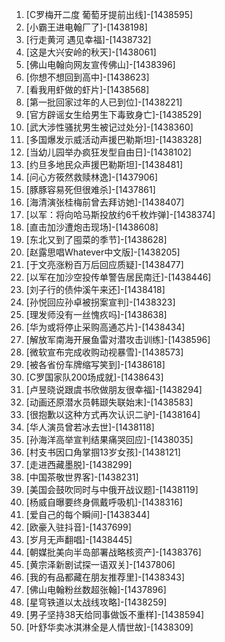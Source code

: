 
1. [C罗梅开二度 葡萄牙提前出线]-[1438595]
1. [小霸王进电翰厂了]-[1438198]
1. [行走黄河 遇见幸福]-[1438732]
1. [这是大兴安岭的秋天]-[1438061]
1. [佛山电翰向网友宣传佛山]-[1438396]
1. [你想不想回到高中]-[1438623]
1. [看我用虾做的虾片]-[1438568]
1. [第一批回家过年的人已到位]-[1438221]
1. [官方辟谣女生给男生下毒致身亡]-[1438529]
1. [武大涉性骚扰男生被记过处分]-[1438360]
1. [多国爆发示威活动声援巴勒斯坦]-[1438328]
1. [当幼儿园举办疯狂发型自由日]-[1438102]
1. [约旦多地民众声援巴勒斯坦]-[1438481]
1. [问心方筱然救赎林逸]-[1437906]
1. [豚豚容易死但很难杀]-[1437861]
1. [海清演张桂梅前曾去拜访她]-[1438407]
1. [以军：将向哈马斯投放约6千枚炸弹]-[1438374]
1. [直击加沙遭炮击现场]-[1438608]
1. [东北又到了囤菜的季节]-[1438628]
1. [赵露思唱Whatever中文版]-[1438205]
1. [于文亮涨粉百万后回应质疑]-[1438477]
1. [以军在加沙空投传单警告居民南迁]-[1438446]
1. [刘子行的债仲溪午来还]-[1438418]
1. [孙悦回应孙卓被拐案宣判]-[1438323]
1. [理发师没有一丝愧疚吗]-[1438638]
1. [华为或将停止采购高通芯片]-[1438434]
1. [解放军南海开展鱼雷对潜攻击训练]-[1438596]
1. [微软宣布完成收购动视暴雪]-[1438573]
1. [被各省份车牌缩写笑到]-[1438618]
1. [C罗国家队200场成就]-[1438643]
1. [卢昱晓说跟虞书欣做朋友很幸福]-[1438294]
1. [动画还原潜水员韩颋失联始末]-[1438583]
1. [很抱歉以这种方式再次认识二驴]-[1438164]
1. [华人演员曾若冰去世]-[1438118]
1. [孙海洋高举宣判结果痛哭回应]-[1438035]
1. [村支书因口角掌掴13岁女孩]-[1438121]
1. [走进西藏墨脱]-[1438299]
1. [中国茶敬世界客]-[1438231]
1. [美国会鼓吹同时与中俄开战议题]-[1438119]
1. [杨威自曝要终身佩戴呼吸机]-[1438316]
1. [爱自己的每个瞬间]-[1438344]
1. [欧豪入驻抖音]-[1437699]
1. [岁月无声翻唱]-[1438445]
1. [朝媒批美向半岛部署战略核资产]-[1438376]
1. [黄宗泽新剧试探一语双关]-[1437806]
1. [我的有品都藏在朋友推荐里]-[1438343]
1. [佛山电翰粉丝数超张翰]-[1437896]
1. [星穹铁道以太战线攻略]-[1438259]
1. [男子坚持38天给同事做饭不重样]-[1438594]
1. [叶舒华卖冰淇淋全是人情世故]-[1438309]